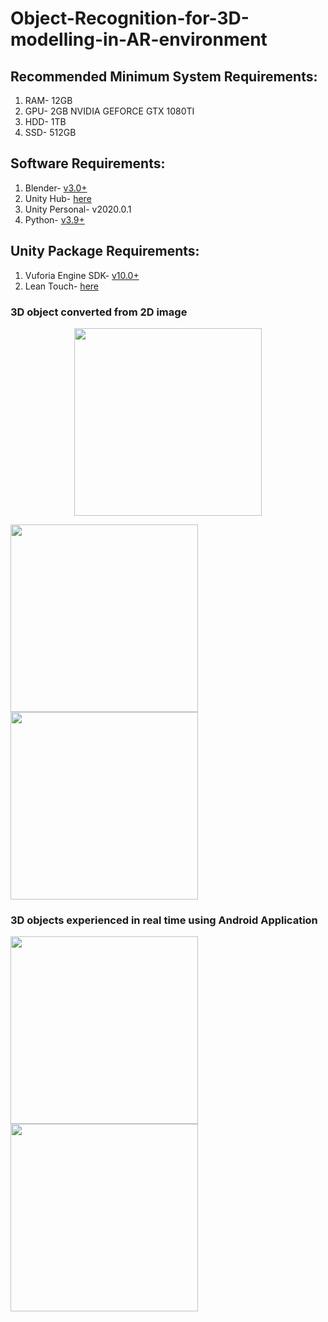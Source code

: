 # Object-Recognition-for-3D-modelling-in-AR-environment

## Recommended Minimum System Requirements:
1. RAM- 12GB
2. GPU- 2GB NVIDIA GEFORCE GTX 1080TI
3. HDD- 1TB
4. SSD- 512GB

## Software Requirements:
1. Blender- [v3.0+](https://www.blender.org/download/)
2. Unity Hub- [here](https://public-cdn.cloud.unity3d.com/hub/prod/UnityHubSetup.exe)
3. Unity Personal- v2020.0.1
4. Python- [v3.9+](https://www.python.org/downloads/)

## Unity Package Requirements:
1. Vuforia Engine SDK- [v10.0+](https://developer.vuforia.com/downloads/SDK)
2. Lean Touch- [here](https://assetstore.unity.com/packages/tools/input-management/lean-touch-30111)

### 3D object converted from 2D image

<p align='center'>
<img src='https://user-images.githubusercontent.com/47271051/167644835-20eee60d-b69a-4bae-8b27-f4fcf9740e72.png' width='300' height='300'>
</p>

<img src='https://user-images.githubusercontent.com/47271051/167645003-6b644c39-710b-4af1-8234-d49caadbd412.png' width='300' height='300'>

<img src='https://user-images.githubusercontent.com/47271051/167645124-e217ae21-e58e-4d1b-add1-3925900cdaed.png' width='300' height='300'>

### 3D objects experienced in real time using Android Application

<img src='https://user-images.githubusercontent.com/47271051/167645236-dbc14a6c-29fd-4512-92f5-9ad3ad7d2a0b.png' width='300' height='300'>          

<img src='https://user-images.githubusercontent.com/47271051/167645306-fdcbaad7-9135-4d8f-a8d2-3a4ac49598ac.png' width='300' height='300'>


